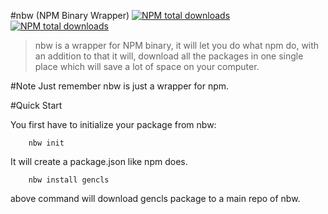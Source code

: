 #nbw (NPM Binary Wrapper) [![NPM total downloads](https://img.shields.io/npm/dm/mixin-deep.svg?style=flat)](https://npmjs.org/package/nbw) [![NPM total downloads](https://img.shields.io/npm/dt/mixin-deep.svg?style=flat)](https://npmjs.org/package/nbw)

>nbw is a wrapper for NPM binary, it will let you do what npm do, with 
	an addition to that it will, download all the packages in one single
	place which will save a lot of space on your computer.

#Note 
	Just remember nbw is just a wrapper for npm.
	
#Quick Start

You first have to initialize your package from nbw:

```
	nbw init
```
It will create a package.json like npm does.

```
	nbw install gencls
```

above command will download gencls package to a main repo of nbw.
